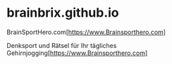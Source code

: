 # brainbrix.github.io

BrainSportHero.com[https://www.Brainsporthero.com]

Denksport und Rätsel für Ihr tägliches Gehirnjogging[https://www.Brainsporthero.com]
